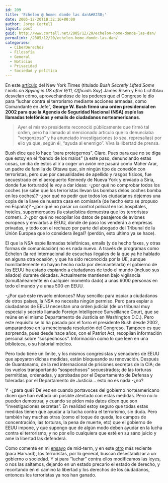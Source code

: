```yaml
---
id: 209
title: 'Echelon @ home: donde las dan&#8230;'
date: 2005-12-20T18:32:16+00:00
author: Jorge Cortell
layout: post
guid: http://www.cortell.net/2005/12/20/echelon-home-donde-las-dan/
permalink: /2005/12/20/echelon-home-donde-las-dan/
categories:
  - CiberDerechos
  - Filosofí­a
  - General
  - Noticias
  - Privacidad
  - Sociedad y polí­tica
---
```

En este [artí­culo](http://www.nytimes.com/2005/12/15/politics/15cnd-program.html?hp&ex=1134709200&en=0a4739ca3ab6d63b&ei=5094&partner=homepage) del New York Times (titulado _Bush Secretly Lifted Some Limits on Spying in US after 9/11, Officials Say_) James Risen y Eric Lichtblau desvelan cómo, aprovechándose de los poderes que el Congreso le dio para &#8220;luchar contra el terrorismo mediante acciones armadas, como Comandante en Jefe&#8221;, **George W. Bush firmó una orden presidencial en 2002 para que la Agencia de Seguridad Nacional (NSA) espí­e las llamadas telefónicas y emails de ciudadanos norteamericanos**.

> Ayer el mismo presidente reconoció públicamente que firmó tal orden, pero ha llamado al mencionado artí­culo que lo denunciaba &#8220;vergonzoso&#8221; y ha anunciado investigaciones (o sea, represalias) por ello ya que, según él, &#8220;ayuda al enemigo&#8221;. Viva la libertad de prensa.

Bush dice que lo hace &#8220;para protegernos&#8221;. Claro. Pues para que no se diga que estoy en el &#8220;bando de los malos&#8221; (a este paso, denunciando estas cosas, un dí­a de estos al ir a coger un avión me pasará como Maher Arar, un padre de familia de Ottawa que, sin ningún tipo de conexión con terroristas, pero que por casualidades de apellido y rasgos fí­sicos, fue secuestrado en el aeropuerto Kennedy de Nueva York y enviado a Siria, donde fue torturado) le voy a dar ideas: -¿por qué no comprobar todos los coches (se sabe que los terroristas llevan las bombas delos coches bomba en los coches)? -¿por qué no pedir que todos los ciudadanos dejemos una copia de la llave de nuestra casa en comisarí­a (de hecho esto se propuso en España)? -¿por qué no pasar un control policial en los hospitales, hoteles, supermercados (la estadí­stica demuestra que los terroristas comen)&#8230;?-¿por qué no recopilar los datos de pasajeros de aviones europeos y enviarlos a EEUU, donde de paso los venderán a empresas privadas, y todo con el rechazo por parte del abogado del Tribunal de la Unión Europea que lo considera ilegal? (perdón, esto último ya se hace).

El que la NSA espí­e llamadas telefónicas, emails (y de hecho faxes, y otras formas de comunicación) no es nada nuevo. A través de programas como Echelon (la red internacional de escuchas ilegales de la que ya he hablado en alguna otra ocasión, y que ha sido reconocida por la UE, aunque humillantemente no hayan hecho nada por desmantelarla) el gobierno de los EEUU ha estado espiando a ciudadanos de todo el mundo (incluso sus aliados) durante décadas. Actualmente mantienen bajo vigilancia (simultáneamente en cualquier momento dado) a unas 6000 personas en todo el mundo y a unas 500 en EEUU.

-¿Por qué este revuelo entonces? Muy sencillo: para espiar a ciudadanos de otros paí­ses, la NSA no necesita ningún permiso. Pero para espiar a ciudadanos de EEUU necesitan una orden judicial (de un tribunal muy especial y secreto llamado Foreign Intelligence Surveillance Court, que se reúne en el mismo Departamento de Justicia en Washington D.C.). Pero este requisito se lo ha pasado por el forro el presidente Bush desde 2002, amparándose en la mencionada resolución del Congreso. Tampoco es que sorprenda, pues desde hace años, con el Patriot Act, recopilan información personal sobre &#8220;sospechosos&#8221;. Información como lo que leen en una biblioteca, o su historial médico.

Pero todo tiene un lí­mite, y los mismos congresistas y senadores de EEUU que apoyaron dichas medidas, están bloqueando su renovación. Después de Guantanamo; de la red internacional de prisiones secretas de la CIA; de los vuelos transportando &#8220;sospechosos&#8221; secuestrados; de las torturas permitidas, ordenadas, y aprobadas por el Departamento de Defensa y toleradas por el Departamento de Justicia&#8230; esto no es nada -¿no?

Y -¿para qué? De vez en cuando portavoces del gobierno norteamericano dicen que han evitado un posible atentado con estas medidas. Pero no lo pueden demostrar, y cuando se piden más datos dicen que son &#8220;investigaciones secretas&#8221;. En realidad estoy seguro que todas estas medidas tienen que ayudar a la lucha contra el terrorismo, sin duda. Pero también hay muchas otras (como el toque de queda, los campos de concentración, las torturas, la pena de muerte, etc) que el gobierno de EEUU impone, y que supongo que de algún modo deben ayudar en la lucha contra el terrorismo, y no por ello cualquiera que esté en su sano juicio y ame la libertad las defenderá.

Como comenté en mi [ensayo](http://www.cortell.net/2005/10/26/harvard-midterm-paper-govt-e-1045/) de mid-term, y en este [otro](http://www.cortell.net/2005/12/14/against-police-search-profiling/) más reciente (para Harvard), los terroristas, por lo general, buscan desestabilizar a un gobierno o sociedad. Y si para &#8220;luchar&#8221; contra ellos modificamos las leyes, o nos las saltamos, dejando en un estado precario el estado de derecho, y recortando en el camino la libertad y los derechos de los ciudadanos, entonces los terroristas ya nos han ganado.
